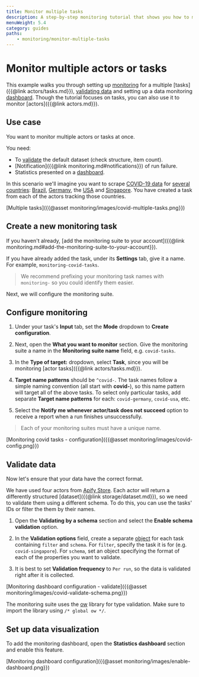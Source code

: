 ```yaml
---
title: Monitor multiple tasks
description: A step-by-step monitoring tutorial that shows you how to monitor multiple runs, validate your results and visualize them using the monitoring dashboard.
menuWeight: 5.4
category: guides
paths:
    - monitoring/monitor-multiple-tasks
---
```


# [](#monitor-multiple-actors-or-tasks) Monitor multiple actors or tasks

This example walks you through setting up [monitoring](https://apify.com/apify/monitoring) for a multiple [tasks]({{@link actors/tasks.md}}), [validating data](#validate-data) and setting up a data monitoring [dashboard](#set-up-data-visualization). Though the tutorial focuses on tasks, you can also use it to monitor [actors]({{@link actors.md}}).

## [](#use-case) Use case

You want to monitor multiple actors or tasks at once.

You need:

- To [validate](#validate-data) the default dataset (check structure, item count).
- [Notification]({{@link monitoring.md#notifications}}) of run failure.
- Statistics presented on a [dashboard](#set-up-data-visualization).

In this scenario we'll imagine you want to scrape [COVID-19 data](https://apify.com/covid-19) for [several countries](https://apify.com/store?search=covid):
[Brazil](https://apify.com/pocesar/covid-brazil),
[Germany](https://apify.com/lukass/covid-ger),
the [USA](https://apify.com/petrpatek/covid-usa-cdc)
and [Singapore](https://apify.com/tugkan/covid-sg).
You have created a task from each of the actors tracking those countries.

[Multiple tasks]({{@asset monitoring/images/covid-multiple-tasks.png}})

## [](#create-a-new-monitoring-task) Create a new monitoring task

If you haven't already, [add the monitoring suite to your account]({{@link monitoring.md#add-the-monitoring-suite-to-your-account}}).

If you have already added the task, under its **Settings** tab, give it a name. For example, `monitoring-covid-tasks`.

> We recommend prefixing your monitoring task names with `monitoring-` so you could identify them easier.

Next, we will configure the monitoring suite.

## [](#configure-monitoring) Configure monitoring

1. Under your task's **Input** tab, set the **Mode** dropdown to **Create configuration**.

2. Next, open the **What you want to monitor** section. Give the monitoring suite a name in the **Monitoring suite name** field, e.g. `covid-tasks`. 

3. In the **Type of target:** dropdown, select **Task**, since you will be monitoring [actor tasks]({{@link actors/tasks.md}}).

4. **Target name patterns** should be `^covid-`. The task names follow a simple naming convention (all start with **covid-**), so this name pattern will target all of the above tasks. To select only particular tasks, add separate **Target name patterns** for each: `covid-germany`, `covid-usa`, etc.

5. Select the **Notify me whenever actor/task does not succeed** option to receive a report when a run finishes unsuccessfully.

> Each of your monitoring suites must have a unique name.

[Monitoring covid tasks - configuration]({{@asset monitoring/images/covid-config.png}})

## [](#validate-data) Validate data

Now let's ensure that your data have the correct format.

We have used four actors from [Apify Store](https://apify.com/store). Each actor will return a differently structured [dataset]({{@link storage/dataset.md}}), so we need to validate them using a different schema. To do this, you can use the tasks' IDs or filter the them by their names.

1. Open the **Validating by a schema** section and select the **Enable schema validation** option.

2. In the **Validation options** field, create a separate [object](https://javascript.info/object) for each task containing `filter` and `schema`. For `filter`, specify the task it is for (e.g. `covid-singapore`). For `schema`, set an object specifying the format of each of the properties you want to validate.

3. It is best to set **Validation frequency** to `Per run`, so the data is validated right after it is collected.

[Monitoring dashboard configuration - validate]({{@asset monitoring/images/covid-validate-schema.png}})

The monitoring suite uses the [ow](https://www.npmjs.com/package/ow) library for type validation. Make sure to import the library using `/* global ow */`.

## [](#set-up-data-visualization) Set up data visualization

To add the monitoring dashboard, open the **Statistics dashboard** section and enable this feature.

[Monitoring dashboard configuration]({{@asset monitoring/images/enable-dashboard.png}})
